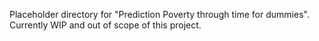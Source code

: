 Placeholder directory for "Prediction Poverty through time for dummies". Currently WIP and out of scope of this project.